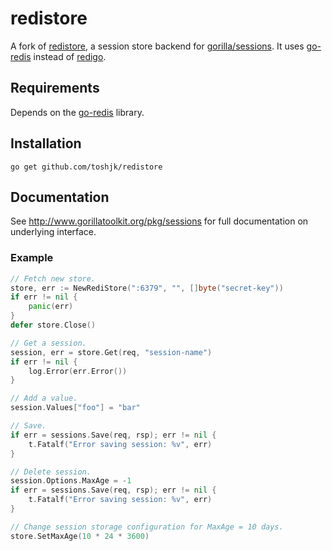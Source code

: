 # redistore

A fork of [redistore](http://www.godoc.org/gopkg.in/boj/redistore.v1), a session store backend for [gorilla/sessions](http://www.gorillatoolkit.org/pkg/sessions). It uses [go-redis](https://github.com/go-redis/redis/v8) instead of [redigo](https://github.com/gomodule/redigo).

## Requirements

Depends on the [go-redis](https://github.com/go-redis/redis/v8) library.

## Installation

    go get github.com/toshjk/redistore

## Documentation

See http://www.gorillatoolkit.org/pkg/sessions for full documentation on underlying interface.

### Example
``` go
// Fetch new store.
store, err := NewRediStore(":6379", "", []byte("secret-key"))
if err != nil {
	panic(err)
}
defer store.Close()

// Get a session.
session, err = store.Get(req, "session-name")
if err != nil {
	log.Error(err.Error())
}

// Add a value.
session.Values["foo"] = "bar"

// Save.
if err = sessions.Save(req, rsp); err != nil {
	t.Fatalf("Error saving session: %v", err)
}

// Delete session.
session.Options.MaxAge = -1
if err = sessions.Save(req, rsp); err != nil {
	t.Fatalf("Error saving session: %v", err)
}

// Change session storage configuration for MaxAge = 10 days.
store.SetMaxAge(10 * 24 * 3600)
```
